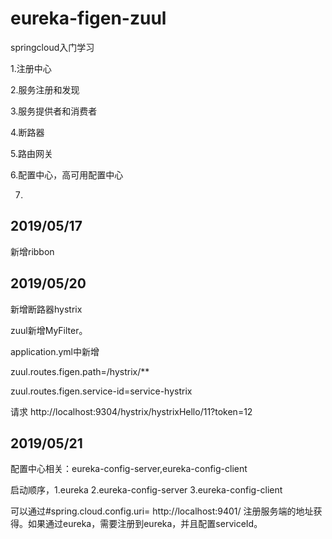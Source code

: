 # eureka-figen-zuul

springcloud入门学习

1.注册中心

2.服务注册和发现

3.服务提供者和消费者

4.断路器

5.路由网关

6.配置中心，高可用配置中心

7.

## 2019/05/17

新增ribbon

## 2019/05/20

新增断路器hystrix

zuul新增MyFilter。

application.yml中新增

zuul.routes.figen.path=/hystrix/**

zuul.routes.figen.service-id=service-hystrix

请求 http://localhost:9304/hystrix/hystrixHello/11?token=12

## 2019/05/21

配置中心相关：eureka-config-server,eureka-config-client

启动顺序，1.eureka 2.eureka-config-server 3.eureka-config-client

可以通过#spring.cloud.config.uri= http://localhost:9401/ 注册服务端的地址获得。如果通过eureka，需要注册到eureka，并且配置serviceId。
